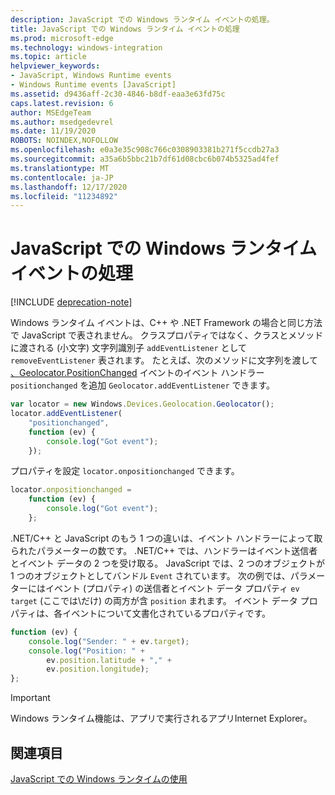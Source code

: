 ```yaml
---
description: JavaScript での Windows ランタイム イベントの処理。
title: JavaScript での Windows ランタイム イベントの処理
ms.prod: microsoft-edge
ms.technology: windows-integration
ms.topic: article
helpviewer_keywords:
- JavaScript, Windows Runtime events
- Windows Runtime events [JavaScript]
ms.assetid: d9436aff-2c30-4846-b8df-eaa3e63fd75c
caps.latest.revision: 6
author: MSEdgeTeam
ms.author: msedgedevrel
ms.date: 11/19/2020
ROBOTS: NOINDEX,NOFOLLOW
ms.openlocfilehash: e0a3e35c908c766c0308903381b271f5ccdb27a3
ms.sourcegitcommit: a35a6b5bbc21b7df61d08cbc6b074b5325ad4fef
ms.translationtype: MT
ms.contentlocale: ja-JP
ms.lasthandoff: 12/17/2020
ms.locfileid: "11234892"
---
```

# JavaScript での Windows ランタイム イベントの処理  

[!INCLUDE [deprecation-note](../includes/legacy-edge-note.md)]  

Windows ランタイム イベントは、C++ や .NET Framework の場合と同じ方法で JavaScript で表されません。  クラスプロパティではなく、クラスとメソッドに渡される \(小文字\) 文字列識別子 `addEventListener` として `removeEventListener` 表されます。  たとえば、次のメソッドに文字列を渡して [、Geolocator.PositionChanged][UwpWindowsGeolocationGeolocatorDevicesPositionChanged] イベントのイベント ハンドラー `positionchanged` を追加 `Geolocator.addEventListener` できます。  

```javascript  
var locator = new Windows.Devices.Geolocation.Geolocator();
locator.addEventListener(
    "positionchanged",
    function (ev) {
        console.log("Got event");
    });
```  

プロパティを設定 `locator.onpositionchanged` できます。  

```javascript
locator.onpositionchanged =
    function (ev) {
        console.log("Got event");
    };
```  

.NET/C++ と JavaScript のもう 1 つの違いは、イベント ハンドラーによって取られたパラメーターの数です。  .NET/C++ では、ハンドラーはイベント送信者とイベント データの 2 つを受け取る。  JavaScript では、2 つのオブジェクトが 1 つのオブジェクトとしてバンドル `Event` されています。  次の例では、パラメーターにはイベント \(プロパティ\) の送信者とイベント データ プロパティ `ev` `target` \(ここでは\だけ) の両方が含 `position` まれます。  イベント データ プロパティは、各イベントについて文書化されているプロパティです。  

```javascript
function (ev) {
    console.log("Sender: " + ev.target);
    console.log("Position: " +
        ev.position.latitude + "," +
        ev.position.longitude);
};
```  

> [!IMPORTANT]
> Windows ランタイム機能は、アプリで実行されるアプリInternet Explorer。  

## 関連項目  

[JavaScript での Windows ランタイムの使用][WindowsRuntimeJavascript]  

 <!-- links -->  

[WindowsRuntimeJavascript]: ./using-the-windows-runtime-in-javascript.md "JavaScript での Windows ランタイムの使用 |Microsoft Docs"  

[UwpWindowsGeolocationGeolocatorDevicesPositionChanged]: /uwp/api/Windows.Devices.Geolocation.Geolocator#Windows_Devices_Geolocation_Geolocator_PositionChanged "Geolocator クラス |Microsoft Docs"  
